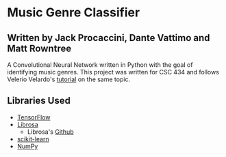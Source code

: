 # Music Genre Classifier
## Written by Jack Procaccini, Dante Vattimo and Matt Rowntree

A Convolutional Neural Network written in Python with the goal of identifying music genres. This project was written for CSC 434 and follows Velerio Velardo's [tutorial](https://www.youtube.com/watch?v=fMqL5vckiU0) on the same topic.

## Libraries Used
* [TensorFlow](https://www.tensorflow.org/)
* [Librosa](https://librosa.org/doc/latest/index.html)
    * Librosa's [Github](https://github.com/librosa/librosa)
* [scikit-learn](https://scikit-learn.org/stable/)
* [NumPy](https://numpy.org/)